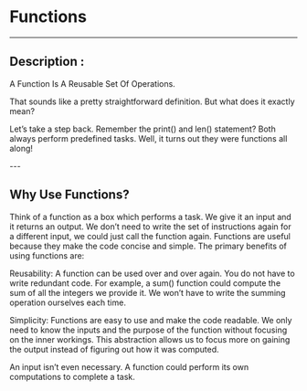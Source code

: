 # Functions

---

## Description :

<p>A Function Is A Reusable Set Of Operations.</p>

<p>That sounds like a pretty straightforward definition. But what does it exactly mean?<p>

<p>Let’s take a step back. Remember the print() and len() statement? Both always perform predefined tasks. Well, it turns out they were functions all along!
</p>
---

## Why Use Functions?

<p>Think of a function as a box which performs a task. We give it an input and it returns an output. We don’t need to write the set of instructions again for a different input, we could just call the function again. Functions are useful because they make the code concise and simple. The primary benefits of using functions are:</p>

<p>Reusability: A function can be used over and over again. You do not have to write redundant code. For example, a sum() function could compute the sum of all the integers we provide it. We won’t have to write the summing operation ourselves each time.</p>

<p>Simplicity: Functions are easy to use and make the code readable. We only need to know the inputs and the purpose of the function without focusing on the inner workings. This abstraction allows us to focus more on gaining the output instead of figuring out how it was computed.</p>

<p>An input isn’t even necessary. A function could perform its own computations to complete a task.</p>